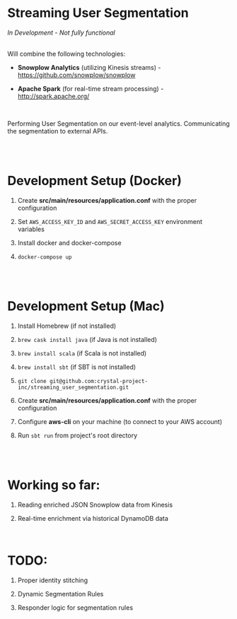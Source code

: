 # Streaming User Segmentation

*In Development - Not fully functional*<br><br>

Will combine the following technologies:

- **Snowplow Analytics** (utilizing Kinesis streams) - https://github.com/snowplow/snowplow


- **Apache Spark** (for real-time stream processing) - http://spark.apache.org/


<br>

Performing User Segmentation on our event-level analytics. Communicating the segmentation to external APIs.


<br><br>

# Development Setup (Docker)

1. Create **src/main/resources/application.conf** with the proper configuration

1. Set `AWS_ACCESS_KEY_ID` and `AWS_SECRET_ACCESS_KEY` environment variables

1. Install docker and docker-compose

1. `docker-compose up`

<br><br>

# Development Setup (Mac)

1. Install Homebrew (if not installed)

1. `brew cask install java` (if Java is not installed)

1. `brew install scala` (if Scala is not installed)

1. `brew install sbt` (if SBT is not installed)

1. `git clone git@github.com:crystal-project-inc/streaming_user_segmentation.git`

1. Create **src/main/resources/application.conf** with the proper configuration

1. Configure **aws-cli** on your machine (to connect to your AWS account)

1. Run `sbt run` from project's root directory



<br><br>

# Working so far:

1. Reading enriched JSON Snowplow data from Kinesis

1. Real-time enrichment via historical DynamoDB data

<br>

# TODO:

1. Proper identity stitching

1. Dynamic Segmentation Rules

1. Responder logic for segmentation rules
